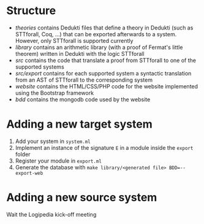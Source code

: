 # Structure

- *theories* contains Dedukti files that define a theory in Dedukti (such as STTforall, Coq, ...) that can be exported afterwards to a system. However, only STTforall is supported currently
- *library* contains an arithmetic library (with a proof of Fermat's little theorem) written in Dedukti with the logic STTforall
- *src* contains the code that translate a proof from STTforall to one of the supported systems
- *src/export* contains for each supported system a syntactic translation from an AST of STTforall to the corresponding system
- *website* contains the HTML/CSS/PHP code for the website implemented using the Bootstrap framework
- *bdd* contains the mongodb code used by the website

# Adding a new target system

1) Add your system in `system.ml`
2) Implement an instance of the signature `E` in a module inside the `export` folder
3) Register your module in `export.ml`
4) Generate the database with `make library/<generated file> BDD=--export-web`

# Adding a new source system

Wait the Logipedia kick-off meeting
